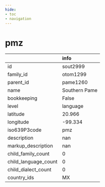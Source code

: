 ```yaml
---
hide:
- toc
- navigation
---
```

# pmz
|                      | info          |
|:---------------------|:--------------|
| id                   | sout2999      |
| family_id            | otom1299      |
| parent_id            | pame1260      |
| name                 | Southern Pame |
| bookkeeping          | False         |
| level                | language      |
| latitude             | 20.966        |
| longitude            | -99.334       |
| iso639P3code         | pmz           |
| description          | nan           |
| markup_description   | nan           |
| child_family_count   | 0             |
| child_language_count | 0             |
| child_dialect_count  | 0             |
| country_ids          | MX            |